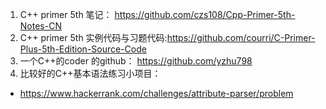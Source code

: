 1. C++ primer 5th 笔记： https://github.com/czs108/Cpp-Primer-5th-Notes-CN
2. C++ primer 5th 实例代码与习题代码:https://github.com/courri/C-Primer-Plus-5th-Edition-Source-Code
3. 一个C++的coder 的github： https://github.com/yzhu798
4. 比较好的C++基本语法练习小项目：
  - https://www.hackerrank.com/challenges/attribute-parser/problem
  
